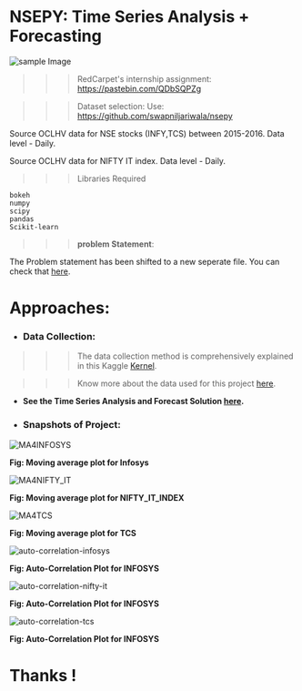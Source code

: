 # NSEPY: Time Series Analysis + Forecasting


![sample Image](https://encrypted-tbn0.gstatic.com/images?q=tbn%3AANd9GcR6Qr9-a_M7Cb2YYq5R43NcPZjBHcNyJ01Ed7Fr1wODfT0Jqiim)


>>> RedCarpet's internship assignment: https://pastebin.com/QDbSQPZg

>>> Dataset selection: Use: https://github.com/swapniljariwala/nsepy

Source OCLHV data for NSE stocks (INFY,TCS) between 2015-2016. Data level - Daily.

Source OCLHV data for NIFTY IT index. Data level - Daily.

>>> Libraries Required

```
bokeh
numpy
scipy
pandas
Scikit-learn
```

>>> **problem Statement**:

The Problem statement has been shifted to a new seperate file. You can check that [here](https://github.com/Atul-Anand-Jha/Time-Series-Forecast-NSEPy/blob/master/Problem%20Statement.txt).


# Approaches:

- ### Data Collection:
>>> The data collection method is comprehensively explained in this Kaggle [Kernel](https://www.kaggle.com/atulanandjha/webscraper-to-download-data-for-nse).

>>> Know more about the data used for this project [here](https://www.kaggle.com/atulanandjha/national-stock-exchange-time-series).

- **See the Time Series Analysis and Forecast Solution [here](https://www.kaggle.com/atulanandjha/time-series-analysis-and-forecast-starter-eda).**

- ### Snapshots of Project:
![MA4INFOSYS](https://github.com/Atul-Anand-Jha/Time-Series-Forecast-NSEPy/blob/master/img/moving-average-INFY.png)

**Fig: Moving average plot for Infosys**



![MA4NIFTY_IT](https://github.com/Atul-Anand-Jha/Time-Series-Forecast-NSEPy/blob/master/img/moving-average-NIFTY_IT_INDEX.png)

**Fig: Moving average plot for NIFTY_IT_INDEX**



![MA4TCS](https://github.com/Atul-Anand-Jha/Time-Series-Forecast-NSEPy/blob/master/img/moving-average-TCS.png)

**Fig: Moving average plot for TCS**



![auto-correlation-infosys](https://github.com/Atul-Anand-Jha/Time-Series-Forecast-NSEPy/blob/master/img/auto-correlation-infy.png)

**Fig: Auto-Correlation Plot for INFOSYS**



![auto-correlation-nifty-it](https://github.com/Atul-Anand-Jha/Time-Series-Forecast-NSEPy/blob/master/img/auto-correlation-nifty_it.png)

**Fig: Auto-Correlation Plot for INFOSYS**



![auto-correlation-tcs](https://github.com/Atul-Anand-Jha/Time-Series-Forecast-NSEPy/blob/master/img/auto-correlation-tcs.png)

**Fig: Auto-Correlation Plot for INFOSYS**



# Thanks !


